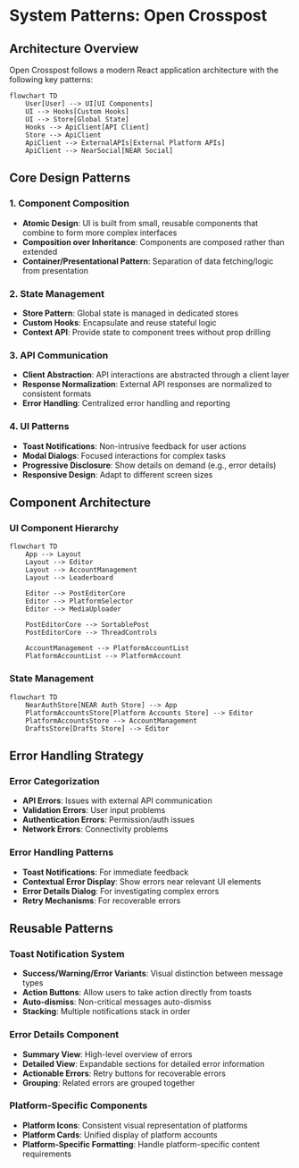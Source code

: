 # System Patterns: Open Crosspost

## Architecture Overview

Open Crosspost follows a modern React application architecture with the following key patterns:

```mermaid
flowchart TD
    User[User] --> UI[UI Components]
    UI --> Hooks[Custom Hooks]
    UI --> Store[Global State]
    Hooks --> ApiClient[API Client]
    Store --> ApiClient
    ApiClient --> ExternalAPIs[External Platform APIs]
    ApiClient --> NearSocial[NEAR Social]
```

## Core Design Patterns

### 1. Component Composition
- **Atomic Design**: UI is built from small, reusable components that combine to form more complex interfaces
- **Composition over Inheritance**: Components are composed rather than extended
- **Container/Presentational Pattern**: Separation of data fetching/logic from presentation

### 2. State Management
- **Store Pattern**: Global state is managed in dedicated stores
- **Custom Hooks**: Encapsulate and reuse stateful logic
- **Context API**: Provide state to component trees without prop drilling

### 3. API Communication
- **Client Abstraction**: API interactions are abstracted through a client layer
- **Response Normalization**: External API responses are normalized to consistent formats
- **Error Handling**: Centralized error handling and reporting

### 4. UI Patterns
- **Toast Notifications**: Non-intrusive feedback for user actions
- **Modal Dialogs**: Focused interactions for complex tasks
- **Progressive Disclosure**: Show details on demand (e.g., error details)
- **Responsive Design**: Adapt to different screen sizes

## Component Architecture

### UI Component Hierarchy
```mermaid
flowchart TD
    App --> Layout
    Layout --> Editor
    Layout --> AccountManagement
    Layout --> Leaderboard
    
    Editor --> PostEditorCore
    Editor --> PlatformSelector
    Editor --> MediaUploader
    
    PostEditorCore --> SortablePost
    PostEditorCore --> ThreadControls
    
    AccountManagement --> PlatformAccountList
    PlatformAccountList --> PlatformAccount
```

### State Management
```mermaid
flowchart TD
    NearAuthStore[NEAR Auth Store] --> App
    PlatformAccountsStore[Platform Accounts Store] --> Editor
    PlatformAccountsStore --> AccountManagement
    DraftsStore[Drafts Store] --> Editor
```

## Error Handling Strategy

### Error Categorization
- **API Errors**: Issues with external API communication
- **Validation Errors**: User input problems
- **Authentication Errors**: Permission/auth issues
- **Network Errors**: Connectivity problems

### Error Handling Patterns
- **Toast Notifications**: For immediate feedback
- **Contextual Error Display**: Show errors near relevant UI elements
- **Error Details Dialog**: For investigating complex errors
- **Retry Mechanisms**: For recoverable errors

## Reusable Patterns

### Toast Notification System
- **Success/Warning/Error Variants**: Visual distinction between message types
- **Action Buttons**: Allow users to take action directly from toasts
- **Auto-dismiss**: Non-critical messages auto-dismiss
- **Stacking**: Multiple notifications stack in order

### Error Details Component
- **Summary View**: High-level overview of errors
- **Detailed View**: Expandable sections for detailed error information
- **Actionable Errors**: Retry buttons for recoverable errors
- **Grouping**: Related errors are grouped together

### Platform-Specific Components
- **Platform Icons**: Consistent visual representation of platforms
- **Platform Cards**: Unified display of platform accounts
- **Platform-Specific Formatting**: Handle platform-specific content requirements
